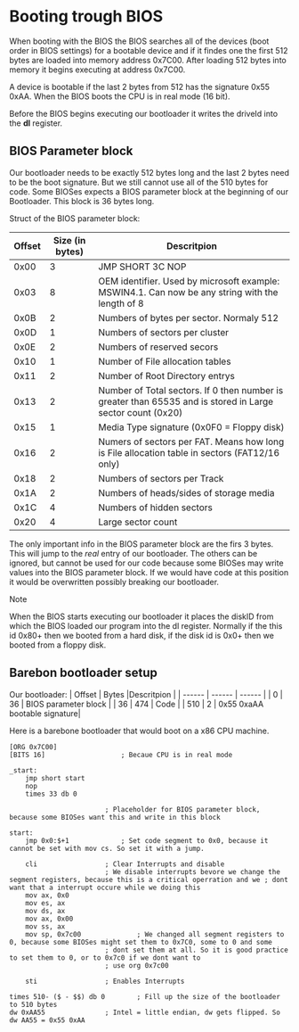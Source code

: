 # Booting trough BIOS
When booting with the BIOS the BIOS searches all of the devices (boot order in BIOS settings) for a bootable device and if it findes one the first 512 bytes are loaded into memory address 0x7C00. After loading 512 bytes into memory it begins executing at address 0x7C00.

A device is bootable if the last 2 bytes from 512 has the signature 0x55 0xAA.
When the BIOS boots the CPU is in real mode (16 bit).

Before the BIOS begins executing our bootloader it writes the driveId into the **dl** register.

## BIOS Parameter block
Our bootloader needs to be exactly 512 bytes long and the last 2 bytes need to be the boot signature. But we still cannot use all of the 510 bytes for code. 
Some BIOSes expects a BIOS parameter block at the beginning of our Bootloader. This block is 36 bytes long. 

Struct of the BIOS parameter block:

| Offset | Size (in bytes) |Descritpion |
| ------ | ------ | ------ |
| 0x00 | 3 | JMP SHORT 3C NOP |
| 0x03 | 8 | OEM identifier. Used by microsoft example: MSWIN4.1. Can now be any string with the length of 8 |
| 0x0B | 2 | Numbers of bytes per sector. Normaly 512 |
| 0x0D | 1 | Numbers of sectors per cluster |
| 0x0E | 2 | Numbers of reserved secors |
| 0x10 | 1 | Number of File allocation tables |
| 0x11 | 2 | Number of Root Directory entrys |
| 0x13 | 2 | Number of Total sectors. If 0 then number is greater than 65535 and is stored in Large sector count (0x20) |
| 0x15 | 1 | Media Type signature (0x0F0 = Floppy disk) |
| 0x16 | 2 | Numers of sectors per FAT. Means how long is File allocation table in sectors (FAT12/16 only) |
| 0x18 | 2 | Numbers of sectors per Track |
| 0x1A | 2 | Numbers of heads/sides of storage media |
| 0x1C | 4 | Numbers of hidden sectors |
| 0x20 | 4 | Large sector count |

The only important info in the BIOS parameter block are the firs 3 bytes. This will jump to the *real* entry of our bootloader. The others can be ignored, but cannot be used for our code because some BIOSes may write values into the BIOS parameter block. If we would have code at this position it would be overwritten possibly breaking our bootloader.

>[!NOTE]
> When the BIOS starts executing our bootloader it places the diskID from which the BIOS loaded our program into the dl register.
> Normally if the this id 0x80+ then we booted from a hard disk, if the disk id is 0x0+ then we booted from a floppy disk.

## Barebon bootloader setup
Our bootloader:
| Offset | Bytes |Descritpion |
| ------ | ------ | ------ |
| 0 | 36 | BIOS parameter block |
| 36 | 474 | Code |
| 510 | 2 |  0x55 0xaAA bootable signature|

Here is a barebone bootloader that would boot on a x86 CPU machine.
``` assembly
[ORG 0x7C00]
[BITS 16]					; Becaue CPU is in real mode

_start:
	jmp short start
	nop
	times 33 db 0

						; Placeholder for BIOS parameter block, because some BIOSes want this and write in this block

start:
	jmp 0x0:$+1				; Set code segment to 0x0, because it cannot be set with mov cs. So set it with a jump.

	cli					; Clear Interrupts and disable
						; We disable interrupts bevore we change the segment registers, because this is a critical operration and we ; dont want that a interrupt occure while we doing this
	mov ax, 0x0
	mov es, ax
	mov ds, ax
	mov ax, 0x00
	mov ss, ax
	mov sp, 0x7c00				; We changed all segment registers to 0, because some BIOSes might set them to 0x7C0, some to 0 and some 
						; dont set them at all. So it is good practice to set them to 0, or to 0x7c0 if we dont want to
						; use org 0x7c00

	sti					; Enables Interrupts	

times 510- ($ - $$) db 0		; Fill up the size of the bootloader to 510 bytes
dw 0xAA55				; Intel = little endian, dw gets flipped. So dw AA55 = 0x55 0xAA
```